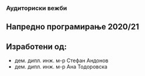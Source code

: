 ### Аудиториски вежби 
## Напредно програмирање 2020/21

## Изработени од: 

- дем. дипл. инж. м-р Стефан Андонов
- дем. дипл. инж. м-р Ана Тодоровска
